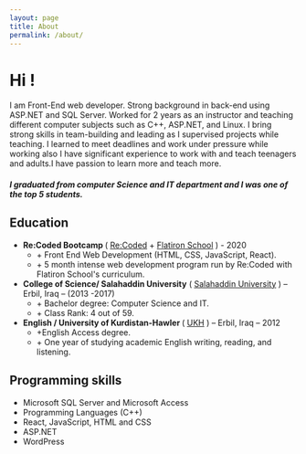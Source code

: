 ```yaml
---
layout: page
title: About
permalink: /about/
---
```


<h1>Hi !</h1>
<p> I am Front-End web developer. Strong background in back-end using ASP.NET and SQL Server. Worked for 2 years as an instructor and teaching different computer subjects such as C++, ASP.NET, and Linux. I bring strong skills in team-building and leading as I supervised projects while teaching. I learned to meet deadlines and work under pressure while working also I have significant experience to work with and teach teenagers and adults.I have passion to learn more and teach more. </p>
<h5>I graduated from computer Science and IT department and I was one of the top 5 students.</h5>

<h2> Education</h2>
<ul>
<li><strong>Re:Coded Bootcamp </strong>( <a href="https://www.re-coded.com/"> Re:Coded</a> + <a href="https://flatironschool.com/">Flatiron School</a> ) - 2020 
<ul>
<li>+ Front End Web Development (HTML, CSS, JavaScript, React).</li>
<li>+ 5 month intense web development program run by Re:Coded with Flatiron School's curriculum.</li>
</ul>
</li>
<li><strong>College of Science/ Salahaddin University</strong> ( <a href="https://su.edu.krd/">Salahaddin University</a> )  – Erbil, Iraq – (2013 -2017)
<ul>
<li>+ Bachelor degree: Computer Science and IT.</li>
<li>+ Class Rank: 4 out of 59.</li>
</ul>
</li>
<li><strong>English / University of Kurdistan-Hawler </strong> ( <a href="https://www.ukh.edu.krd/">UKH</a> ) – Erbil, Iraq – 2012
<ul>
<li>+English Access degree.</li>
<li>+ One year of studying academic English writing, reading, and listening.</li>
</ul>
</li>
</ul>

<h2>Programming skills</h2>
<ul>
<li>Microsoft SQL Server and Microsoft Access</li>
<li>Programming Languages (C++)</li>
<li>React, JavaScript, HTML and CSS</li>
<li>ASP.NET</li>
<li>WordPress</li>

</ul>
